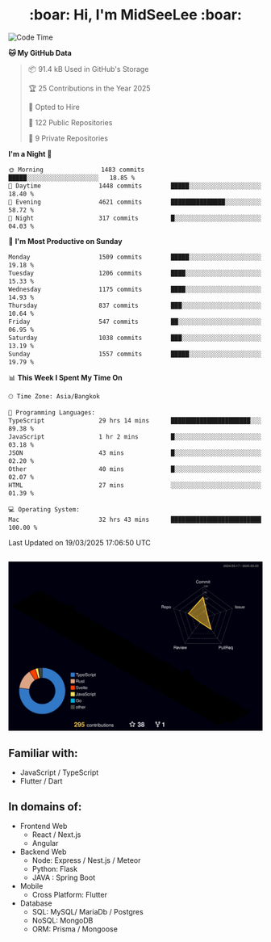 <h1 align="center"> :boar: Hi, I'm MidSeeLee :boar:</h1>
 
<!--START_SECTION:waka-->
![Code Time](http://img.shields.io/badge/Code%20Time-2%2C654%20hrs%2030%20mins-blue)

**🐱 My GitHub Data** 

> 📦 91.4 kB Used in GitHub's Storage 
 > 
> 🏆 25 Contributions in the Year 2025
 > 
> 💼 Opted to Hire
 > 
> 📜 122 Public Repositories 
 > 
> 🔑 9 Private Repositories 
 > 
**I'm a Night 🦉** 

```text
🌞 Morning                1483 commits        █████░░░░░░░░░░░░░░░░░░░░   18.85 % 
🌆 Daytime                1448 commits        █████░░░░░░░░░░░░░░░░░░░░   18.40 % 
🌃 Evening                4621 commits        ███████████████░░░░░░░░░░   58.72 % 
🌙 Night                  317 commits         █░░░░░░░░░░░░░░░░░░░░░░░░   04.03 % 
```
📅 **I'm Most Productive on Sunday** 

```text
Monday                   1509 commits        █████░░░░░░░░░░░░░░░░░░░░   19.18 % 
Tuesday                  1206 commits        ████░░░░░░░░░░░░░░░░░░░░░   15.33 % 
Wednesday                1175 commits        ████░░░░░░░░░░░░░░░░░░░░░   14.93 % 
Thursday                 837 commits         ███░░░░░░░░░░░░░░░░░░░░░░   10.64 % 
Friday                   547 commits         ██░░░░░░░░░░░░░░░░░░░░░░░   06.95 % 
Saturday                 1038 commits        ███░░░░░░░░░░░░░░░░░░░░░░   13.19 % 
Sunday                   1557 commits        █████░░░░░░░░░░░░░░░░░░░░   19.79 % 
```


📊 **This Week I Spent My Time On** 

```text
🕑︎ Time Zone: Asia/Bangkok

💬 Programming Languages: 
TypeScript               29 hrs 14 mins      ██████████████████████░░░   89.38 % 
JavaScript               1 hr 2 mins         █░░░░░░░░░░░░░░░░░░░░░░░░   03.18 % 
JSON                     43 mins             █░░░░░░░░░░░░░░░░░░░░░░░░   02.20 % 
Other                    40 mins             █░░░░░░░░░░░░░░░░░░░░░░░░   02.07 % 
HTML                     27 mins             ░░░░░░░░░░░░░░░░░░░░░░░░░   01.39 % 

💻 Operating System: 
Mac                      32 hrs 43 mins      █████████████████████████   100.00 % 
```


 Last Updated on 19/03/2025 17:06:50 UTC
<!--END_SECTION:waka-->

##

![](./profile-3d-contrib/profile-night-rainbow.svg)

## Familiar with:
- JavaScript / TypeScript
- Flutter / Dart

## In domains of:
- Frontend Web
  - React / Next.js
  - Angular
- Backend Web
  - Node: Express / Nest.js / Meteor
  - Python: Flask
  - JAVA : Spring Boot
- Mobile
  - Cross Platform: Flutter
- Database
  - SQL: MySQL/ MariaDb / Postgres
  - NoSQL: MongoDB
  - ORM: Prisma / Mongoose
